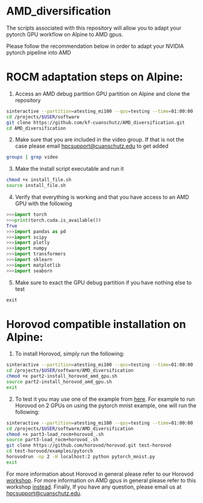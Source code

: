 # AMD_diversification
The scripts associated with this repository will allow you to adapt your pytorch GPU workflow on Alpine to AMD gpus.

Please follow the recommendation below in order to adapt your NVIDIA pytorch pipeline into AMD

ROCM adaptation steps on Alpine:
=========================================================

1) Access an AMD debug partition GPU partition on Alpine and clone the repository

```bash
sinteractive --partition=atesting_mi100 --qos=testing --time=01:00:00 --gres=gpu:1 --ntasks=6
cd /projects/$USER/software
git clone https://github.com/kf-cuanschutz/AMD_diversification.git
cd AMD_diversification
```

2) Make sure that you are included in  the video group. If that is not the case please email hpcsupport@cuanschutz.edu to get added

```bash
groups | grep video
```

3) Make the install script executable and run it

```bash
chmod +x install_file.sh
source install_file.sh
```

4) Verify that everything is working and that you have access to an AMD GPU with the following

```python
>>>import torch
>>>print(torch.cuda.is_available())
True
>>>import pandas as pd
>>>import scipy
>>>import plotly
>>>import numpy
>>>import transformers
>>>import sklearn
>>>import matplotlib
>>>import seaborn
```
5) Make sure to exact the GPU debug partition if you have nothing else to test
```python
exit
```

Horovod compatible installation on Alpine:
=========================================================

1) To install Horovod, simply run the following: 

```bash
sinteractive --partition=atesting_mi100 --qos=testing --time=01:00:00 --gres=gpu:1 --ntasks=6
cd /projects/$USER/software/AMD_diversification
chmod +x part2-install_horovod_amd_gpu.sh
source part2-install_horovod_amd_gpu.sh
exit
```

2) To test it you may use one of the example from [here](https://github.com/horovod/horovod/tree/master/examples/pytorch). For example to run Horovod on 2 GPUs on using the pytorch mnist example, one will run the following:
```bash
sinteractive --partition=atesting_mi100 --qos=testing --time=01:00:00 --gres=gpu:2 --ntasks=10
cd /projects/$USER/software/AMD_diversification
chmod +x part3-load_rocm+horovod_.sh
source part3-load_rocm+horovod_.sh
git clone https://github.com/horovod/horovod.git test-horovod
cd test-horovod/examples/pytorch
horovodrun -np 2 -H localhost:2 python pytorch_mnist.py
exit
```

For more information about Horovod in general please refer to our Horovod [workshop](https://github.com/kf-cuanschutz/CU-Anschutz-HPC-documentation/blob/main/Workshops/Introduction_to_Horovod_102423_part1_official_v2.pdf). For more information on AMD gpus in general please refer to this workshop [instead](https://github.com/kf-cuanschutz/CU-Anschutz-HPC-documentation/blob/main/Workshops/Introduction_to_AMD_GPU_computing_022924_v3.pdf).
Finally, If you have any question, please email us at hpcsupport@cuanschutz.edu. 





